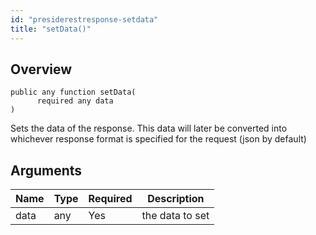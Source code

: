 ```yaml
---
id: "presiderestresponse-setdata"
title: "setData()"
---
```



## Overview




```luceescript
public any function setData(
      required any data
)
```

Sets the data of the response. This data will later be converted into
whichever response format is specified for the request (json by default)

## Arguments


<div class="table-responsive"><table class="table"><thead><tr><th>Name</th><th>Type</th><th>Required</th><th>Description</th></tr></thead><tbody><tr><td>data</td><td>any</td><td>Yes</td><td>the data to set</td></tr></tbody></table></div>